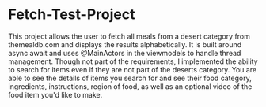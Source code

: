 # Fetch-Test-Project

This project allows the user to fetch all meals from a desert category from themealdb.com and displays the results alphabetically.
It is built around async await and uses @MainActors in the viewmodels to handle thread management.
Though not part of the requirements, I implemented the ability to search for items even if they are not part of the deserts category.
You are able to see the details of items you search for and see their food category, ingredients, instructions, region of food, as well as an optional video of the food item you'd like to make.
